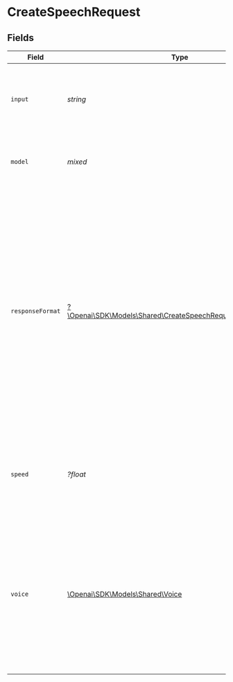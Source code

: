 # CreateSpeechRequest


## Fields

| Field                                                                                                                                                                                                                                                               | Type                                                                                                                                                                                                                                                                | Required                                                                                                                                                                                                                                                            | Description                                                                                                                                                                                                                                                         |
| ------------------------------------------------------------------------------------------------------------------------------------------------------------------------------------------------------------------------------------------------------------------- | ------------------------------------------------------------------------------------------------------------------------------------------------------------------------------------------------------------------------------------------------------------------- | ------------------------------------------------------------------------------------------------------------------------------------------------------------------------------------------------------------------------------------------------------------------- | ------------------------------------------------------------------------------------------------------------------------------------------------------------------------------------------------------------------------------------------------------------------- |
| `input`                                                                                                                                                                                                                                                             | *string*                                                                                                                                                                                                                                                            | :heavy_check_mark:                                                                                                                                                                                                                                                  | The text to generate audio for. The maximum length is 4096 characters.                                                                                                                                                                                              |
| `model`                                                                                                                                                                                                                                                             | *mixed*                                                                                                                                                                                                                                                             | :heavy_check_mark:                                                                                                                                                                                                                                                  | One of the available [TTS models](/docs/models/tts): `tts-1` or `tts-1-hd`<br/>                                                                                                                                                                                     |
| `responseFormat`                                                                                                                                                                                                                                                    | [?\Openai\SDK\Models\Shared\CreateSpeechRequestResponseFormat](../../Models/Shared/CreateSpeechRequestResponseFormat.md)                                                                                                                                            | :heavy_minus_sign:                                                                                                                                                                                                                                                  | The format to return audio in. <br/>Supported formats are `mp3`, `opus`, `aac`, `flac`, `pcm`, and `wav`. <br/><br/>The `pcm` audio format, similar to `wav` but without a header, utilizes a 24kHz sample rate, mono channel, and 16-bit depth in signed little-endian format. |
| `speed`                                                                                                                                                                                                                                                             | *?float*                                                                                                                                                                                                                                                            | :heavy_minus_sign:                                                                                                                                                                                                                                                  | The speed of the generated audio. Select a value from `0.25` to `4.0`. `1.0` is the default.                                                                                                                                                                        |
| `voice`                                                                                                                                                                                                                                                             | [\Openai\SDK\Models\Shared\Voice](../../Models/Shared/Voice.md)                                                                                                                                                                                                     | :heavy_check_mark:                                                                                                                                                                                                                                                  | The voice to use when generating the audio. Supported voices are `alloy`, `echo`, `fable`, `onyx`, `nova`, and `shimmer`. Previews of the voices are available in the [Text to speech guide](/docs/guides/text-to-speech/voice-options).                            |